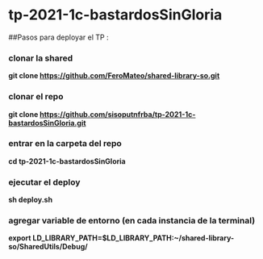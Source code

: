 # tp-2021-1c-bastardosSinGloria
##Pasos para deployar el TP :

### clonar la shared
**git clone https://github.com/FeroMateo/shared-library-so.git**

### clonar el repo
**git clone https://github.com/sisoputnfrba/tp-2021-1c-bastardosSinGloria.git**

### entrar en la carpeta del repo 
**cd tp-2021-1c-bastardosSinGloria**
### ejecutar el deploy
**sh deploy.sh**

### agregar variable de entorno (en cada instancia de la terminal)
**export LD_LIBRARY_PATH=$LD_LIBRARY_PATH:~/shared-library-so/SharedUtils/Debug/**
